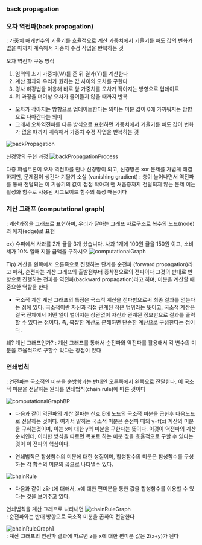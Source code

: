 ### back propagation 

### 오차 역전파(back propagation)
: 가중치 매개변수의 기울기를 효율적으로 계산
가중치에서 기울기를 빼도 값의 변화가 없을 때까지 계속해서 가중치 수정 작업을 반복하는 것 

오차 역전파 구동 방식 
1. 임의의 초기 가중치(W)를 준 뒤 결과(Y)를 계산한다 
2. 계산 결과와 우리가 원하는 값 사이의 오차를 구한다 
3. 경사 하강법을 이용해 바로 앞 가중치를 오차가 작아지는 방향으로 업데이트
4. 위 과정을 더이상 오차가 줄어들지 않을 때까지 반복
- 오차가 작아지는 방향으로 업데이트한다는 의미는 미분 값이 0에 가까워지는 방향으로 나아간다는 의미 
- 그래서 오차역전파를 다른 방식으로 표현하면 가중치에서 기울기를 빼도 값이 변화가 없을 떄까지 계속해서 가중치 수정 작업을 반복하는 것 

![backPropagation](../../img/DL/backPropagation.png) <br>

신경망의 구현 과정
![backPropagationProcess](../../img/DL/backPropagationProcess.png) <br>

다층 퍼셉트론이 오차 역전파를 만나 신경망이 되고, 신경망은 xor 문제를 가볍게 해결하지만, 문제점이 생긴다 
기울기 소실 (vanishing gradient) 
: 층이 늘어나면서 역전파를 통해 전달되는 이 기울기의 값이 점점 작아져 맨 처음층까지 전달되지 않는 문제
이는 활성화 함수로 사용된 시그모이드 함수의 특성 때문이다 

### 계산 그래프 (computational graph)
: 계산과정을 그래프로 표현하며, 우리가 잘아는 그래프 자료구조로 복수의 노드(node)와 에지(edge)로 표현

ex) 슈퍼에서 사과를 2개 귤을 3개 샀습니다. 사과 1개에 100원 귤을 150원 이고, 소비세가 10% 일때 지불 금액을 구하시오
![computationalGraph](../../img/DL/computationalGraph.png) <br>

Tip) 계산을 왼쪽에서 오른족으로 진행하는 단계를 순전파 (forward propagation)라고 마혀, 순전파는 계산 그래프의 출발점부터 종착점으로의 전파이다
그것의 반대로 반향으로 진행하는 전파를 역전파(backward propagation)라고 하며, 미분을 계산할 때 중요한 역할을 한다 

- 국소적 계산
계산 그래프의 특징은 국소적 계산을 전파함으로써 최종 결과를 얻는다는 점에 있다. 국소적이란 자신과 직접 관계된 작은 범위라는 뜻이고, 국소적 계산은 결국 전체에서 어떤 일이 벌어지는 상관없이 자신과 관계된 정보만으로 결과를 출력할 수 있다는 점이다. 즉, 복잡한 계산도 분해하면 단순한 계산으로 구성한다는 점이다.

왜? 계산 그래프인가?
: 계산 그래프를 통해서 순전파와 역전파를 활용해서 각 변수의 미분을 효율적으로 구할수 있다는 장점이 있다 

### 연쇄법칙
: 연전파는 국소적인 미분을 순방향과는 반대인 오른쪽에서 왼쪽으로 전달한다. 이 국소적 미분을 전달하는 원리를 연쇄법칙(chain rule)에 따른 것이다 

![computationalGraphBP](../../img/DL/computationalGraphBP.png) <br>
- 다음과 같이 역전파의 계산 절파는 신호 E에 노드의 국소적 미분을 곱한후 다음노드로 전달하는 것이다. 여기서 말하는 국소적 미분은 순전파 때의 y=f(x) 계산의 미분을 구하는것이며, 이는 x에 대한 y의 미분을 구한다는 뜻이다. 이것이 역전파의 계산 순서인데, 이러한 방식을 따르면 목표로 하는 미분 값을 효율적으로 구할 수 있다는 것이 이 전파의 핵심이다.

- 연쇄법칙은 합성함수의 미분에 대한 성질이며, 합성함수의 미분은 함성함수를 구성하는 각 함수의 미분의 곱으로 나타낼수 있다. 

![chainRule](../../img/DL/chainRule.png) <br>
- 다음과 같이 z와 t에 대해서, x에 대한 편미분을 통한 값을 합성함수를 이용할 수 있다는 것을 보여주고 있다.

연쇄법칙을 계산 그래프로 나타내면 
![chainRuleGraph](../../img/DL/chainRuleGraph.png) <br>
: 순전파와는 반대 방향으로 국소적 미분을 곱하여 전달한다 

![chainRuleGraph1](../../img/DL/chainRuleGraph1.png) <br>
: 계산 그래프의 연전파 결과에 따르면 z를 x에 대한 편미분 값은 2(x+y)가 된다 

